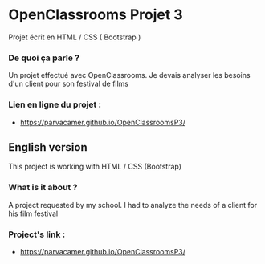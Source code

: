 # OpenClassrooms Projet 3

Projet écrit en HTML / CSS ( Bootstrap )

### De quoi ça parle ?
Un projet effectué avec OpenClassrooms. Je devais analyser les besoins d'un client pour son festival de films

### Lien en ligne du projet :
- https://parvacamer.github.io/OpenClassroomsP3/

## English version

This project is working with HTML / CSS (Bootstrap)

### What is it about ? 
A project requested by my school. I had to analyze the needs of a client for his film festival

### Project's link : 
- https://parvacamer.github.io/OpenClassroomsP3/
